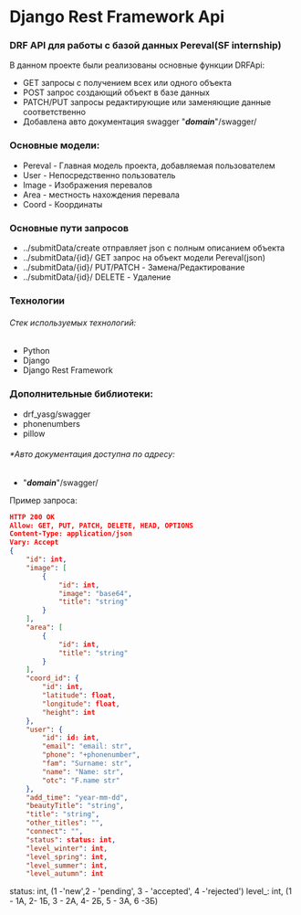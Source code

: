 # Django Rest Framework Api
### DRF API для работы с базой данных Pereval(SF internship)

В данном проекте были реализованы основные функции DRFApi:
- GET запросы с получением всех или одного объекта
- POST запрос создающий объект в базе данных
- PATCH/PUT запросы редактирующие или заменяющие данные соответственно
- Добавлена авто документация swagger "***domain***"/swagger/


### Основные модели:
- Pereval - Главная модель проекта, добавляемая пользователем
- User - Непосредственно пользователь
- Image - Изображения перевалов
- Area - местность нахождения перевала
- Coord - Координаты

### Основные пути запросов

- ../submitData/create отправляет json с полным описанием объекта
- ../submitData/{id}/  GET запрос на объект модели Pereval(json)
- ../submitData/{id}/  PUT/PATCH - Замена/Редактирование
- ../submitData/{id}/  DELETE - Удаление


### Технологии

###### Стек используемых технологий:
 - Python
 - Django
 - Django Rest Framework


### Дополнительные библиотеки:
 - drf_yasg/swagger
 - phonenumbers
 - pillow



###### *Авто документация доступна по адресу:
 - "***domain***"/swagger/
 
Пример запроса:

```json
HTTP 200 OK
Allow: GET, PUT, PATCH, DELETE, HEAD, OPTIONS
Content-Type: application/json
Vary: Accept
{
    "id": int,
    "image": [
        {
            "id": int,
            "image": "base64",
            "title": "string"
        }
    ],
    "area": [
        {
            "id": int,
            "title": "string"
        }
    ],
    "coord_id": {
        "id": int,
        "latitude": float,
        "longitude": float,
        "height": int
    },
    "user": {
        "id": id: int,
        "email": "email: str",
        "phone": "+phonenumber",
        "fam": "Surname: str",
        "name": "Name: str",
        "otc": "F.name str"
    },
    "add_time": "year-mm-dd",
    "beautyTitle": "string",
    "title": "string",
    "other_titles": "",
    "connect": "",
    "status": status: int,
    "level_winter": int,
    "level_spring": int, 
    "level_summer": int,
    "level_autumn": int
```
status: int, (1 -'new',2 - 'pending', 3 - 'accepted', 4 -'rejected')
level_: int, (1 - 1А, 2- 1Б, 3 - 2А, 4- 2Б, 5 - 3А, 6 -3Б)
